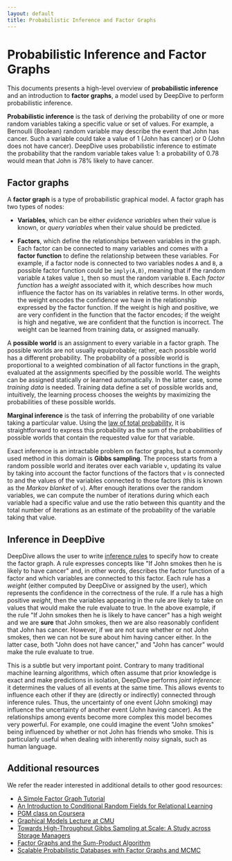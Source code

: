 ```yaml
---
layout: default
title: Probabilistic Inference and Factor Graphs
---
```


# Probabilistic Inference and Factor Graphs

This documents presents a high-level overview of **probabilistic inference** and
an introduction to **factor graphs**, a model used by DeepDive to perform
probabilistic inference.

**Probabilistic inference** is the task of deriving the probability of one or
more random variables taking a specific value or set of values. For example, a
Bernoulli (Boolean) random variable may describe the event that John has cancer.
Such a variable could take a value of 1 (John has cancer) or 0 (John does not
have cancer). DeepDive uses probabilistic inference to estimate the probability
that the random variable takes value 1: a probability of 0.78 would mean that
John is 78% likely to have cancer.

## Factor graphs

A **factor graph** is a type of probabilistic graphical model. A factor graph
has two types of nodes:

- <a name="variables" href="#"></a>**Variables**, which can be either *evidence
  variables* when their value is known, or *query variables* when their value
  should be predicted.

- **Factors**, which define the relationships between variables in the graph. Each factor
  can be connected to many variables and comes with a **factor function** to
  define the relationship between these variables. For example, if a factor
  node is connected to two variables nodes `A` and `B`, a possible factor
  function could be `imply(A,B)`, meaning that if the random variable `A` takes
  value `1`, then so must the random variable `B`. Each *factor function* has a
  *weight* associated with it, which describes how much influence the factor has
  on its variables in relative terms. In other words, the weight encodes the
  confidence we have in the relationship expressed by the factor function. If
  the weight is high and positive, we are very confident in the function that
  the factor encodes; if the weight is high and negative, we are confident that
  the function is incorrect. The weight can be learned from training data, or
  assigned manually.

<a name="possibleworlds" href="#"></a>
A **possible world** is an assignment to every variable in a factor graph. The
possible worlds are not usually equiprobable; rather, each possible world has
a different probability. The probability of a possible world is proportional to
a weighted combination of all factor functions in the graph, evaluated at the
assignments specified by the possible world. The weights can be assigned
statically or learned automatically.  In the latter case, some *training data*
is needed. Training data define a set of possible worlds and, intuitively, the
learning process chooses the weights by maximizing the probabilities of these
possible worlds.

<!-- TODO (Later) What algorithm do we use for weight learning? -->

<a name="marginal" href="#"></a>
**Marginal inference** is the task of inferring the probability of one variable
taking a particular value. Using the [law of total
probability](http://en.wikipedia.org/wiki/Law_of_total_probability), it is
straightforward to express this probability as the sum of the probabilities of
possible worlds that contain the requested value for that variable.

<a name="gibbs" href="#"></a>
Exact inference is an intractable problem on factor graphs, but a commonly used
method in this domain is **Gibbs sampling**. The process starts from a random
possible world and iterates over each variable `v`, updating its value 
by taking into account the factor functions of the factors that `v` is connected 
to and the values of the variables connected to those factors (this is known as 
the *Markov blanket* of `v`). After enough iterations
over the random variables, we can compute the number of iterations during which
each variable had a specific value and use the ratio between this quantity and
the total number of iterations as an estimate of the probability of the variable
taking that value.

<!-- TODO (All) The following section doesn't seem to fit here. What shall we do
with it? -->

## Inference in DeepDive

DeepDive allows the user to write [inference
rules](inference_rules.md) to specify how to create the factor
graph. A rule expresses concepts like "If John smokes then he is likely to
have cancer" and, in other words, describes the factor function of a factor and
which variables are connected to this factor. Each rule has a *weight* (either
computed by DeepDive or assigned by the user), which represents the confidence
in the correctness of the rule. If a rule has a high positive *weight*, then the
variables appearing in the rule are likely to take on values that would make the
rule evaluate to true. In the above example, if the rule "If John smokes then he
is likely to have cancer" has a high weight and we are **sure** that John
smokes, then we are also reasonably confident that John has cancer. However, if
we are not sure whether or not John smokes, then we can not be sure about him
having cancer either. In the latter case, both "John does not have cancer," and
"John has cancer" would make the rule evaluate to true.

This is a subtle but very important point. Contrary to many traditional machine
learning algorithms, which often assume that prior knowledge is exact and make
predictions in isolation, DeepDive performs *joint inference*: it determines the
values of all events at the same time. This allows events to influence each
other if they are (directly or indirectly) connected through inference rules.
Thus, the uncertainty of one event (John smoking) may influence the uncertainty
of another event (John having cancer). As the relationships among events become
more complex this model becomes very powerful. For example,
one could imagine the event "John smokes" being influenced by whether or not
John has friends who smoke. This is particularly useful when dealing with
inherently noisy signals, such as human language.

## Additional resources

We refer the reader interested in additional details to other good resources:

- [A Simple Factor Graph Tutorial](assets/factor_graph.pdf)
- [An Introduction to Conditional Random Fields for Relational
  Learning](http://people.cs.umass.edu/~mccallum/papers/crf-tutorial.pdf)
- [PGM class on Coursera](https://www.coursera.org/course/pgm)
- [Graphical Models Lecture at
  CMU](http://alex.smola.org/teaching/cmu2013-10-701x/pgm.html)
- [Towards High-Throughput Gibbs Sampling at Scale: A Study across Storage
  Managers](http://cs.stanford.edu/people/chrismre/papers/elementary_sigmod.pdf)
- [Factor Graphs and the Sum-Product
  Algorithm](http://www.comm.utoronto.ca/~frank/papers/KFL01.pdf)
- [Scalable Probabilistic Databases with Factor Graphs and
  MCMC](http://arxiv.org/pdf/1005.1934v1.pdf)

